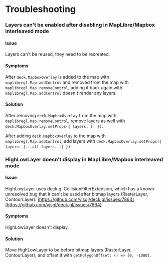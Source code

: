 # Troubleshooting

### Layers can't be enabled after disabling in MapLibre/Mapbox interleaved mode

#### Issue

Layers can't be reused, they need to be recreated.

#### Symptoms

After `deck.MapboxOverlay` is added to the map with `maplibregl.Map.addControl` and removed from the map with `maplibregl.Map.removeControl`, adding it back again with `maplibregl.Map.addControl` doesn't render any layers.

#### Solution

After removing `deck.MapboxOverlay` from the map with `maplibregl.Map.removeControl`, remove layers as well with `deck.MapboxOverlay.setProps({ layers: [] })`.

After adding `deck.MapboxOverlay` to the map with `maplibregl.Map.addControl`, add layers with `deck.MapboxOverlay.setProps({ layers: [...all layers...] })`.

### HighLowLayer doesn't display in MapLibre/Mapbox interleaved mode

#### Issue

HighLowLayer uses deck.gl CollisionFilterExtension, which has a known unresolved bug that it can't be used after bitmap layers (RasterLayer, ContourLayer). [https://github.com/visgl/deck.gl/issues/7864](https://github.com/visgl/deck.gl/issues/7864)

#### Symptoms

HighLowLayer doesn't display.

#### Solution

Move HighLowLayer to be before bitmap layers (RasterLayer, ContourLayer), and offset it with `getPolygonOffset: () => [0, -1000]`.
